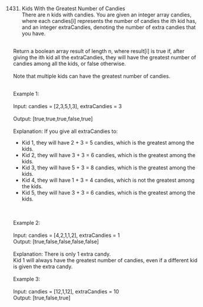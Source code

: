 1431. Kids With the Greatest Number of Candies<br>
There are n kids with candies. You are given an integer array candies, where each candies[i] represents the number of candies the ith kid has, and an integer extraCandies, denoting the number of extra candies that you have.<br>
<br>
Return a boolean array result of length n, where result[i] is true if, after giving the ith kid all the extraCandies, they will have the greatest number of candies among all the kids, or false otherwise.<br>
<br>
Note that multiple kids can have the greatest number of candies.<br>
<br>
 
Example 1:<br>
<br>
Input: candies = [2,3,5,1,3], extraCandies = 3<br>
<br>
Output: [true,true,true,false,true] <br>
<br>
Explanation: If you give all extraCandies to:<br>
- Kid 1, they will have 2 + 3 = 5 candies, which is the greatest among the kids.<br>
- Kid 2, they will have 3 + 3 = 6 candies, which is the greatest among the kids.<br>
- Kid 3, they will have 5 + 3 = 8 candies, which is the greatest among the kids.<br>
- Kid 4, they will have 1 + 3 = 4 candies, which is not the greatest among the kids.<br>
- Kid 5, they will have 3 + 3 = 6 candies, which is the greatest among the kids.<br>
<br>
<br>
Example 2:<br>
<br>
Input: candies = [4,2,1,1,2], extraCandies = 1<br>
Output: [true,false,false,false,false] <br>
<br>
Explanation: There is only 1 extra candy.<br>
Kid 1 will always have the greatest number of candies, even if a different kid is given the extra candy.<br>
<br>
Example 3:<br>
<br>
Input: candies = [12,1,12], extraCandies = 10<br>
Output: [true,false,true]<br>
